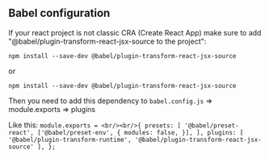 ## Babel configuration

If your react project is not classic CRA (Create React App) make sure to add "@babel/plugin-transform-react-jsx-source to the project":

`npm install --save-dev @babel/plugin-transform-react-jsx-source` 

or

`npm install --save-dev @babel/plugin-transform-react-jsx-source` 


Then you need to add this dependency to  `babel.config.js` => module.exports => plugins 

Like this: 
`module.exports = <br/><br/>{
  presets: [
    '@babel/preset-react',
    ['@babel/preset-env', {
      modules: false,
    }],
  ],
  plugins: [
    '@babel/plugin-transform-runtime',
    '@babel/plugin-transform-react-jsx-source'
  ],
};
`

